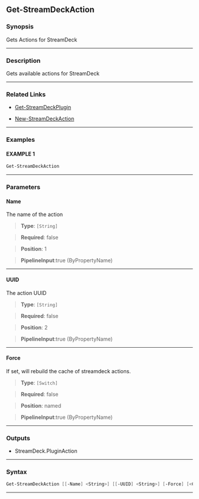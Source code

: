 Get-StreamDeckAction
--------------------
### Synopsis
Gets Actions for StreamDeck

---
### Description

Gets available actions for StreamDeck

---
### Related Links
* [Get-StreamDeckPlugin](Get-StreamDeckPlugin.md)



* [New-StreamDeckAction](New-StreamDeckAction.md)



---
### Examples
#### EXAMPLE 1
```PowerShell
Get-StreamDeckAction
```

---
### Parameters
#### **Name**

The name of the action



> **Type**: ```[String]```

> **Required**: false

> **Position**: 1

> **PipelineInput**:true (ByPropertyName)



---
#### **UUID**

The action UUID



> **Type**: ```[String]```

> **Required**: false

> **Position**: 2

> **PipelineInput**:true (ByPropertyName)



---
#### **Force**

If set, will rebuild the cache of streamdeck actions.



> **Type**: ```[Switch]```

> **Required**: false

> **Position**: named

> **PipelineInput**:true (ByPropertyName)



---
### Outputs
* StreamDeck.PluginAction




---
### Syntax
```PowerShell
Get-StreamDeckAction [[-Name] <String>] [[-UUID] <String>] [-Force] [<CommonParameters>]
```
---
